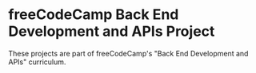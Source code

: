 # freeCodeCamp Back End Development and APIs Project

These projects are part of freeCodeCamp's "Back End Development and APIs" curriculum.
